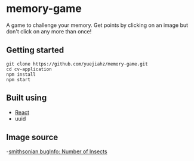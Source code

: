 # memory-game
A game to challenge your memory. Get points by clicking on an image but don't click on any more than once!

## Getting started

```
git clone https://github.com/yuejiahz/memory-game.git
cd cv-application
npm install
npm start
```

## Built using 
- [React](https://reactjs.org/)
- uuid 

## Image source
-[smithsonian bugInfo: Number of Insects](https://www.si.edu/spotlight/buginfo/bugnos)
